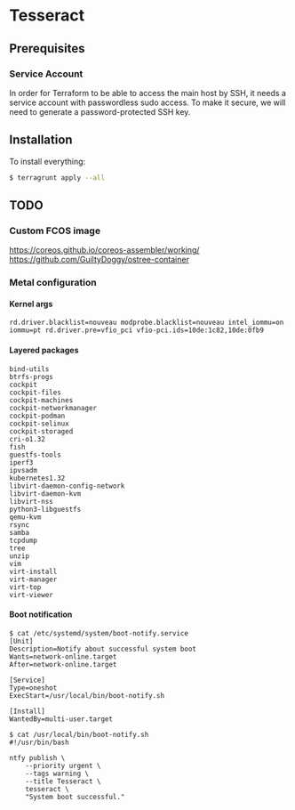 # Tesseract

## Prerequisites

### Service Account

In order for Terraform to be able to access the main host by SSH, it needs a service account with passwordless sudo access. To make it secure, we will need to generate a password-protected SSH key.

## Installation

To install everything:

```bash
$ terragrunt apply --all
```

## TODO

### Custom FCOS image

https://coreos.github.io/coreos-assembler/working/
https://github.com/GuiltyDoggy/ostree-container

### Metal configuration

#### Kernel args

```
rd.driver.blacklist=nouveau modprobe.blacklist=nouveau intel_iommu=on iommu=pt rd.driver.pre=vfio_pci vfio-pci.ids=10de:1c82,10de:0fb9
```

#### Layered packages

```
bind-utils
btrfs-progs
cockpit
cockpit-files
cockpit-machines
cockpit-networkmanager
cockpit-podman
cockpit-selinux
cockpit-storaged
cri-o1.32
fish
guestfs-tools
iperf3
ipvsadm
kubernetes1.32
libvirt-daemon-config-network
libvirt-daemon-kvm
libvirt-nss
python3-libguestfs
qemu-kvm
rsync
samba
tcpdump
tree
unzip
vim
virt-install
virt-manager
virt-top
virt-viewer
```

#### Boot notification

```
$ cat /etc/systemd/system/boot-notify.service
[Unit]
Description=Notify about successful system boot
Wants=network-online.target
After=network-online.target

[Service]
Type=oneshot
ExecStart=/usr/local/bin/boot-notify.sh

[Install]
WantedBy=multi-user.target 

$ cat /usr/local/bin/boot-notify.sh
#!/usr/bin/bash

ntfy publish \
	--priority urgent \
	--tags warning \
	--title Tesseract \
	tesseract \
	"System boot successful."
```
